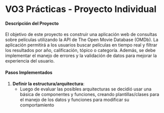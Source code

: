 # VO3 Prácticas - Proyecto Individual

#### Descripción del Proyecto
El objetivo de este proyecto es construir una aplicación web de consultas sobre películas utilizando la API de The Open Movie Database (OMDb). La aplicación permitirá a los usuarios buscar películas en tiempo real y filtrar los resultados por año, calificación, tópico o categoría. Además, se debe implementar el manejo de errores y la validación de datos para mejorar la experiencia del usuario.

#### Pasos Implementados
1. **Definir la estructura/arquitectura**:
   - Luego de evaluar las posibles arquitecturas se decidió usar una básica de componentes y funciones, creando plantillas/clases para el manejo de los datos y funciones para modificar su comportamiento
